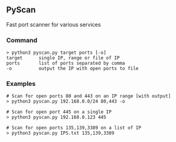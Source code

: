 ## PyScan
Fast port scanner for various services

### Command
```
> python3 pyscan.py target ports [-o]
target      single IP, range or file of IP
ports       list of ports separated by comma 
-o          output the IP with open ports to file
```

### Examples
```
# Scan for open ports 80 and 443 on an IP range [with output]
> python3 pyscan.py 192.168.0.0/24 80,443 -o

# Scan for open port 445 on a single IP
> python3 pyscan.py 192.168.0.123 445

# Scan for open ports 135,139,3389 on a list of IP
> python3 pyscan.py IPS.txt 135,139,3389
```
